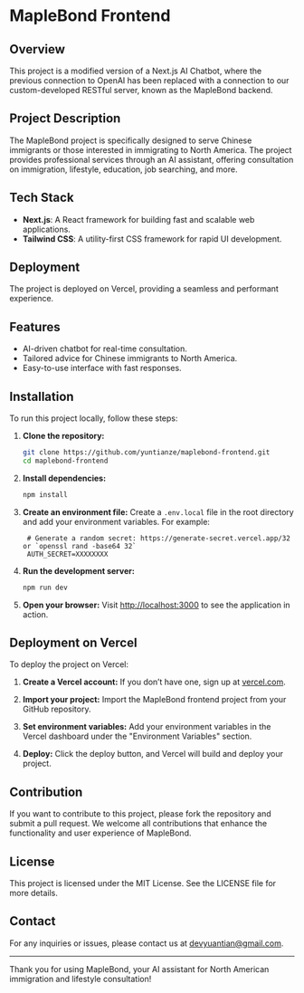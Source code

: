 # MapleBond Frontend

## Overview

This project is a modified version of a Next.js AI Chatbot, where the previous connection to OpenAI has been replaced with a connection to our custom-developed RESTful server, known as the MapleBond backend.

## Project Description

The MapleBond project is specifically designed to serve Chinese immigrants or those interested in immigrating to North America. The project provides professional services through an AI assistant, offering consultation on immigration, lifestyle, education, job searching, and more.

## Tech Stack

- **Next.js**: A React framework for building fast and scalable web applications.
- **Tailwind CSS**: A utility-first CSS framework for rapid UI development.

## Deployment

The project is deployed on Vercel, providing a seamless and performant experience.

## Features

- AI-driven chatbot for real-time consultation.
- Tailored advice for Chinese immigrants to North America.
- Easy-to-use interface with fast responses.

## Installation

To run this project locally, follow these steps:

1. **Clone the repository:**

   ```bash
   git clone https://github.com/yuntianze/maplebond-frontend.git
   cd maplebond-frontend
   ```

2. **Install dependencies:**

   ```bash
   npm install
   ```

3. **Create an environment file:**
   Create a `.env.local` file in the root directory and add your environment variables. For example:

   ```env
    # Generate a random secret: https://generate-secret.vercel.app/32 or `openssl rand -base64 32`
    AUTH_SECRET=XXXXXXXX
   ```

4. **Run the development server:**

   ```bash
   npm run dev
   ```

5. **Open your browser:**
   Visit [http://localhost:3000](http://localhost:3000) to see the application in action.

## Deployment on Vercel

To deploy the project on Vercel:

1. **Create a Vercel account:**
   If you don’t have one, sign up at [vercel.com](https://vercel.com/).

2. **Import your project:**
   Import the MapleBond frontend project from your GitHub repository.

3. **Set environment variables:**
   Add your environment variables in the Vercel dashboard under the "Environment Variables" section.

4. **Deploy:**
   Click the deploy button, and Vercel will build and deploy your project.

## Contribution

If you want to contribute to this project, please fork the repository and submit a pull request. We welcome all contributions that enhance the functionality and user experience of MapleBond.

## License

This project is licensed under the MIT License. See the LICENSE file for more details.

## Contact

For any inquiries or issues, please contact us at devyuantian@gmail.com.

---

Thank you for using MapleBond, your AI assistant for North American immigration and lifestyle consultation!
